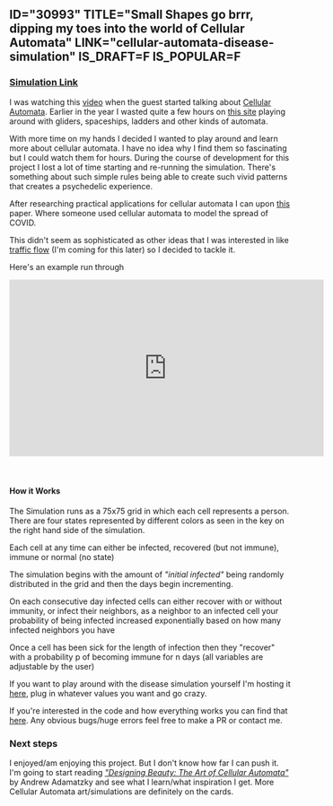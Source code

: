 ID="30993"
TITLE="Small Shapes go brrr, dipping my toes into the world of Cellular Automata"
LINK="cellular-automata-disease-simulation"
IS_DRAFT=F
IS_POPULAR=F
----------

### [Simulation Link](https://www.joshshipton.com/projects/cellular-automata-disease.html)
I was watching this [video](https://www.youtube.com/watch?v=p3lsYlod5OU&t=3889s) when the guest started talking about [Cellular Automata](https://en.wikipedia.org/wiki/Cellular_automaton). Earlier in the year I wasted quite a few hours on [this site](https://playgameoflife.com/) playing around with gliders, spaceships, ladders and other kinds of automata. 

With more time on my hands I decided I wanted to play around and learn more about cellular automata. I have no idea why I find them so fascinating but I could watch them for hours. During the course of development for this project I lost a lot of time starting and re-running the simulation. There's something about such simple rules being able to create such vivid patterns that creates a psychedelic experience. 

After researching practical applications for cellular automata I can upon [this](https://link.springer.com/article/10.1140/epjs/s11734-022-00619-1) paper. Where someone used cellular automata to model the spread of COVID. 

This didn't seem as sophisticated as other ideas that I was interested in like [traffic flow](https://uu.diva-portal.org/smash/get/diva2:483914/FULLTEXT01.pdf) (I'm coming for this later) so I decided to tackle it. 


Here's an example run through

<div class="center">
<iframe width="560" height="315" src="https://www.youtube.com/embed/Cga37Bg91Lo?si=qYNbxxLu1n8p9bZh" title="YouTube video player" frameborder="0" allow="accelerometer; autoplay; clipboard-write; encrypted-media; gyroscope; picture-in-picture; web-share" referrerpolicy="strict-origin-when-cross-origin" allowfullscreen></iframe>
</div>
<br/>
<br/>

#### How it Works

The Simulation runs as a 75x75 grid in which each cell represents a person. There are four states represented by different colors as seen in the key on the right hand side of the simulation.

Each cell at any time can either be infected, recovered (but not immune), immune or normal (no state)

The simulation begins with the amount of *"initial infected"* being randomly distributed in the grid and then the days begin incrementing. 

On each consecutive day infected cells can either recover with or without immunity, or infect their neighbors, as a neighbor to an infected cell your probability of being infected increased exponentially based on how many infected neighbors you have

Once a cell has been sick for the length of infection then they "recover" with a probability p of becoming immune for n days (all variables are adjustable by the user)


If you want to play around with the disease simulation yourself I'm hosting it [here](https://www.joshshipton.com/projects/cellular-automata-disease.html), plug in whatever values you want and go crazy. 

If you're interested in the code and how everything works you can find that [here](https://github.com/joshshipton/cellular_automata_disease). Any obvious bugs/huge errors feel free to make a PR or contact me. 

### Next steps

I enjoyed/am enjoying this project. But I don't know how far I can push it. I'm going to start reading [*"Designing Beauty: The Art of Cellular Automata"*](https://www.goodreads.com/work/quotes/47988064-designing-beauty-the-art-of-cellular-automata-emergence-complexity-an) by Andrew Adamatzky and see what I learn/what inspiration I get. More Cellular Automata art/simulations are definitely on the cards. 

